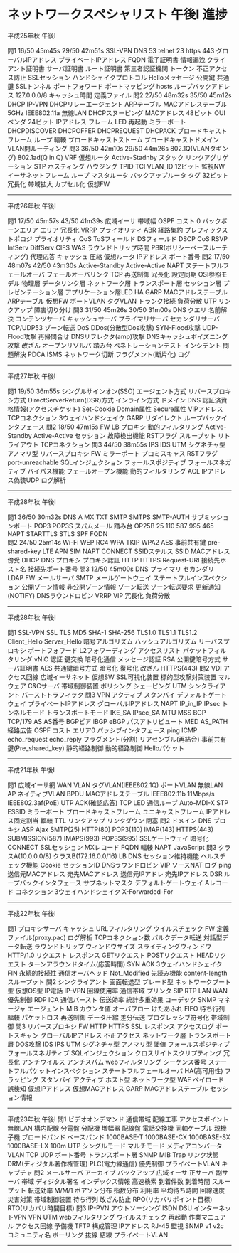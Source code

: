 # ネットワークスペシャリスト 午後Ⅰ 進捗

平成25年秋 午後Ⅰ

問1 16/50 45m45s 29/50 42m51s SSL-VPN DNS 53 telnet 23 https 443 グローバルIPアドレス プライベートIPアドレス FQDN 電子証明書 情報漏洩 クライアント証明書 サーバ証明書 ルート証明書 第三者認証機関 トークン 不正アクセス防止 SSLセッション ハンドシェイクプロトコル Helloメッセージ 公開鍵 共通鍵 SSLトンネル ポートフォワード ポートマッピング hosts ループバックアドレス 127.0.0.0/8 キャッシュ時間 定義ファイル
問2 27/50 48m32s 35/50 45m12s DHCP IP-VPN DHCPリレーエージェント ARPテーブル MACアドレステーブル 5GHz IEEE802.11a 無線LAN DHCPスヌーピング MACアドレス 48ビット OUI ベンダ 24ビット IPアドレス フレーム LED 再起動 ミラーポート DHCPDISCOVER DHCPOFFER DHCPREQUEST DHCPACK ブロードキャストフレーム ループ 輻輳 ブロードキャストストーム ブロードキャストドメイン VLAN間ルーティング 
問3 36/50 42m10s 29/50 44m26s 802.1Q(VLANタギング) 802.1ad(Q in Q) VRF 仮想ルータ Active-Stadnby スタック リンクアグリゲーション STP ホスティング ハウジング TPID TCI VLAN_ID 12ビット 監視NW イーサネットフレーム ループ マスタルータ バックアップルータ タグ 32ビット 冗長化 帯域拡大 カプセル化 仮想FW

---------------------------------
平成26年秋 午後Ⅰ

問1 17/50 45m57s 43/50 41m39s 広域イーサ 帯域幅 OSPF コスト 0 バックボーンエリア エリア 冗長化 VRRP プライオリティ ABR 経路集約 プレフィックス トポロジ プライオリティ QoS ToSフィールド DSフィールド DSCP CoS RSVP IntServ DiffServ CIFS WAS ラウンドトリップ時間 PBR(ポリシーベースルーティング) 代理応答 キャッシュ 圧縮 仮想ルータ IPアドレス ポート番号
問2 17/50 48m07s 42/50 43m30s Active-Standby Active-Active NAPT ステートフルフェールオーバ フェールオーバリンク TCP 再送制御 冗長化 設定同期 OSI参照モデル 物理層 データリンク層 ネットワーク層 トランスポート層 セッション層 プレゼンテーション層 アプリケーション層LED HA GARP MACアドレステーブル ARPテーブル 仮想FW ポートVLAN タグVLAN トランク接続 負荷分散 UTP リンクアップ 障害切り分け 
問3 31/50 45m26s 30/50 31m00s DNS クエリ 名前解決 コンテンツサーバ キャッシュサーバ プライマリサーバ セカンダリサーバ TCP/UDP53 ゾーン転送 DoS DDos(分散型Dos攻撃) SYN-Flood攻撃 UDP-Flood攻撃 再帰問合せ DNSリフレクタ(amp)攻撃 DNSキャッシュポイズニング攻撃 改ざん オープンリゾルバ 踏み台 ペネトレーションテスト インシデント 問題解決 PDCA ISMS ネットワーク切断 フラグメント(断片化) ログ 

---------------------------------
平成27年秋 午後Ⅰ

問1 19/50 36m55s シングルサインオン(SSO) エージェント方式 リバースプロキシ方式 DirectServerReturn(DSR)方式 インライン方式 ドメイン DNS 認証済資格情報(アクセスチケット) Set-Cookie Domain属性 Secure属性 VIPアドレス TCPコネクション 3ウェイハンドシェイク GARP リダイレクト ループバックインタフェース 
問2 18/50 47m15s FW LB プロキシ 動的フィルタリング Active-Standby Active-Active セッション 故障検出機能 RSTフラグ スループット リトライアウト TCPコネクション
問3 44/50 38m55s IPS IDS UTM シグネチャ型 アノマリ型 リバースプロキシ FW ミラーポート プロミスキャス RSTフラグ port-unreachable SQLインジェクション フォールスポジティブ フォールスネガティブ バイパス機能 フェールオープン機能 動的フィルタリング ACL IPアドレス偽装UDP ログ解析

---------------------------------
平成28年秋 午後Ⅰ

問1 36/50 30m32s DNS A MX TXT SMTP SMTPS SMTP-AUTH サブミッションポート POP3 POP3S スパムメール 踏み台 OP25B 25 110 587 995 465 NAPT STARTTLS STLS SPF FQDN  
問2 24/50 25m14s Wi-Fi WEP RC4 WPA TKIP WPA2 AES 事前共有鍵 pre-shared-key LTE APN SIM NAPT CONNECT SSIDステルス SSID MACアドレス 傍受 DHCP DNS プロキシ プロキシ認証 HTTP HTTPS Request-URI 接続先ホスト名 接続先ポート番号
問3 12/50 45m00s DNS プライマリ セカンダリ LDAP FW メールサーバ SMTP メールゲートウェイ ステートフルインスペクション 公開ゾーン情報 非公開ゾーン情報 ゾーン転送 ゾーン転送要求 更新通知(NOTIFY) DNSラウンドロビン VRRP VIP 冗長化 負荷分散 

---------------------------------
平成28年秋 午後Ⅰ

問1 SSL-VPN SSL TLS MD5 SHA-1 SHA-256 TLS1.0 TLS1.1 TLS1.2 Client_Hello Server_Hello 暗号アルゴリズム ハッシュアルゴリズム リーバスプロキシ ポートフォワード L2フォワーディング アクセスリスト パケットフィルタリング vNiC 認証 鍵交換 暗号化通信 メッセージ認証 RSA 公開鍵暗号方式 サーバ証明書 AES 共通鍵暗号方式 暗号化 復号化 改ざん HTTPS(443) 
問2 VDI アクセス回線 広域イーサネット 仮想SW SSL可視化装置 標的型攻撃対策装置 マルウェア C&Cサーバ 帯域制御装置 ポリシング シェーピング UTM シンクライアント バーストトラフィック 
問3 VPN アクティブ スタンバイ デフォルトゲートウェイ プライベートIPアドレス グローバルIPアドレス NAPT IP_in_IP IPsec トンネルモード トランスポートモード IKE_SA IPsec_SA MTU MSS BGP TCP/179 AS AS番号 BGPピア iBGP eBGP パスアトリビュート MED AS_PATH 経路広告 OSPF コスト エリア0 パッシブインタフェース ping ICMP echo_request echo_reply フラグメント(分割) リアセンブル(再結合) 事前共有鍵(Pre_shared_key) 静的経路制御 動的経路制御 Helloパケット

---------------------------------
平成21年秋 午後Ⅰ

問1 広域イーサ網 WAN VLAN タグVLAN(IEEE802.1Q) ポートVLAN 無線LAN AP ネイティブVLAN BPDU MACアドレステーブル IEEE802.11b 11Mbps/s IEEE802.3af(PoE) UTP ACK(確認応答) TCP LED 通信ループ Auto-MDI-X STP ESSID ミラーポート ブロードキャストフレーム ユニキャストフレーム IPアドレス固定割当 輻輳 TTL リンクアップ リンクダウン 閉塞 
問2 ドメイン DNS プロキシ ASP Ajax SMTP(25) HTTP(80) POP3(110) IMAP(143) HTTPS(443) SUBMISSION(587) IMAPS(993) POP3S(995) SSLゲートウェイ 暗号化 CONNECT SSLセッション MXレコード FQDN 輻輳 NAPT JavaScript 
問3 クラスA(10.0.0.0/8) クラスB(172.16.0.0/16) LB DNS セッション維持機能 ヘルスチェック機能 Cookie セッションID DNSラウンドロビン VIP ソースNAT ログ ping 送信元MACアドレス 宛先MACアドレス 送信元IPアドレ 宛先IPアドレス DSR ループバックインタフェース サブネットマスク デフォルトゲートウェイ Aレコード コネクション 3ウェイハンドシェイク X-Forwarded-For 

---------------------------------
平成22年秋 午後Ⅰ

問1 プロキシサーバ キャッシュ URLフィルタリング ウイルスチェック FW 定義ファイル(proxy.pac) ログ解析 TCPコネクション数 バルクデータ転送 対話型データ転送 ラウンドトリップ ウィンドウサイズ スライディングウィンドウ HTTP/1.0 リクエスト レスポンス GETリクエスト POSTリクエスト HEADリクエスト ターンアラウンドタイム(応答時間) SYN ACK 3ウェイハンドシェイク FIN 永続的接続性 通信オーバヘッド Not_Modified 先読み機能 content-length スループット 
問2 シンクライアント 画面転送型 ブレード型 ネットワークブート型 仮想OS型 IP電話 IP-VPN 回線使用率 通信帯域 プリンタ SIP RTP LAN WAN 優先制御 RDP ICA 通信バースト 伝送効率 統計多重効果 コーデック SNMP マネージャ エージェント MIB カウンタ値 オーバフロー けたあふれ FIFO 待ち行列 輻輳 パケットロス 再送制御 データ圧縮 差分伝送 プログレッシブ符号化 帯域制御 
問3 リバースプロキシ FW HTTP HTTPS SSL レスポンス アクセスログ ポートスキャン グローバルIPアドレス 不正アクセス ネットワーク層 トランスポート層 DOS攻撃 IDS IPS UTM シグネチャ型 アノマリ型 閾値  フォールスポジティブ フォールスネガティブ SQLインジェクション クロスサイトスクリプティング 冗長化 アンチウイルス アンチスパム webフィルタリング シーケンス番号 ステートフルパケットインスペクション ステートフルフェールオーバ HA(高可用性) フラッピング スタンバイ アクティブ ホスト型 ネットワーク型 WAF ペイロード 誤検知 仮想IPアドレス 仮想MACアドレス GARP MACアドレステーブル セッション情報 

---------------------------------
平成23年秋 午後Ⅰ
問1 ビデオオンデマンド 通信帯域 配線工事 アクセスポイント 無線LAN 構内配線 分電盤 分配機 増幅器 配線盤 電話交換機 同軸ケーブル 親機 子機 ブロードバンド ベースバンド 1000BASE-T 1000BASE-CX 1000BASE-SX 1000BASE-LX 100m UTP シングルモード マルチモード メディアコンバータ VLAN TCP UDP ポート番号 トランスポート層 SNMP MIB Trap リンク状態 DRM(ディジタル著作権管理) PLC(電力線通信) 優先制御 プライベートVLAN キャプチャ
問2 メールサーバ アーカイブ バックアップ 広域イーサ 正サーバ 副サーバ 帯域 ディジタル署名 インデックス情報 高速検索 到着件数 到着時間 スループット 転送効率 M/M/1 ポアソン分布 指数分布 利用率 平均待ち時間 回線速度 災害対策 帯域制御装置 待ち行列 改ざん防止 RPO(リカバリポイント目標) RTO(リカバリ時間目標)
問3 IP-PVN アウトソーシング ISDN DSU インターネットVPN VPN UTM webフィルタリング ウイルスチェック 再起動 作業マニュアル アクセス回線 予備機 TFTP 構成管理 IPアドレス RJ-45 監視 SNMP v1 v2c コミュニティ名 ポーリング 抜線 結線 プライベートVLAN 

---------------------------------